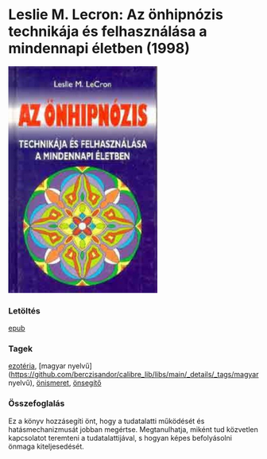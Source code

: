 # <a name="id_7">Leslie M. Lecron: Az önhipnózis technikája és felhasználása a mindennapi életben (1998)</a>
<img src="https://github.com/BercziSandor/calibre_lib/raw/main/libs/main/Leslie%20M.%20Lecron/Az%20onhipnozis%20technikaja%20es%20felhaszn%20%287%29/cover.jpg" alt="cover" width="300"/>

### Letöltés
[epub](https://github.com/BercziSandor/calibre_lib/raw/main/libs/main/Leslie%20M.%20Lecron/Az%20onhipnozis%20technikaja%20es%20felhaszn%20%287%29/Az%20onhipnozis%20technikaja%20es%20fel%20-%20Leslie%20M.%20Lecron.epub)

### Tagek
[ezotéria](https://github.com/berczisandor/calibre_lib/libs/main/_details/_tags/ezotéria), [magyar nyelvű](https://github.com/berczisandor/calibre_lib/libs/main/_details/_tags/magyar nyelvű), [önismeret](https://github.com/berczisandor/calibre_lib/libs/main/_details/_tags/önismeret), [önsegítő](https://github.com/berczisandor/calibre_lib/libs/main/_details/_tags/önsegítő)

### Összefoglalás
<p class="description">Ez a könyv hozzásegíti önt, hogy a tudatalatti működését és hatásmechanizmusát jobban megértse. Megtanulhatja, miként tud közvetlen kapcsolatot teremteni a tudatalattijával, s hogyan képes befolyásolni önmaga kiteljesedését.</p>


